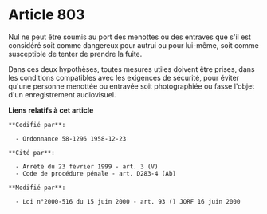 # Article 803

Nul ne peut être soumis au port des menottes ou des entraves que s'il est considéré soit comme dangereux pour autrui ou pour
lui-même, soit comme susceptible de tenter de prendre la fuite.

Dans ces deux hypothèses, toutes mesures utiles doivent être prises, dans les conditions compatibles avec les exigences de
sécurité, pour éviter qu'une personne menottée ou entravée soit photographiée ou fasse l'objet d'un enregistrement
audiovisuel.

**Liens relatifs à cet article**

	**Codifié par**:

	  - Ordonnance 58-1296 1958-12-23

	**Cité par**:

	  - Arrêté du 23 février 1999 - art. 3 (V)
	  - Code de procédure pénale - art. D283-4 (Ab)

	**Modifié par**:

	  - Loi n°2000-516 du 15 juin 2000 - art. 93 () JORF 16 juin 2000
